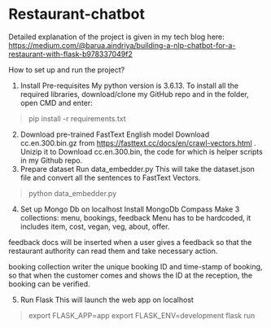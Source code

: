 # Restaurant-chatbot

Detailed explanation of the project is given in my tech blog here: https://medium.com/@barua.aindriya/building-a-nlp-chatbot-for-a-restaurant-with-flask-b978337049f2

How to set up and run the project?

1. Install Pre-requisites
My python version is 3.6.13.
To install all the required libraries, download/clone my GitHub repo and in the folder, open CMD and enter:
> pip install -r requirements.txt

2. Download pre-trained FastText English model
Download cc.en.300.bin.gz from https://fasttext.cc/docs/en/crawl-vectors.html . Unizip it to Download cc.en.300.bin, the code for which is helper scripts in my Github repo.
3. Prepare dataset
Run data_embedder.py This will take the dataset.json file and convert all the sentences to FastText Vectors.
> python data_embedder.py
4. Set up Mongo Db on localhost
Install MongoDb Compass
Make 3 collections: menu, bookings, feedback
Menu has to be hardcoded, it includes item, cost, vegan, veg, about, offer.

feedback docs will be inserted when a user gives a feedback so that the restaurant authority can read them and take necessary action.

booking collection writer the unique booking ID and time-stamp of booking, so that when the customer comes and shows the ID at the reception, the booking can be verified.

5. Run Flask
This will launch the web app on localhost
> export FLASK_APP=app
> export FLASK_ENV=development
> flask run
